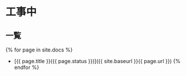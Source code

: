 ---
---

# 工事中

## 一覧
{% for page in site.docs %}
* [{{ page.title }}({{ page.status }})]({{ site.baseurl }}{{ page.url }})
{% endfor %}
